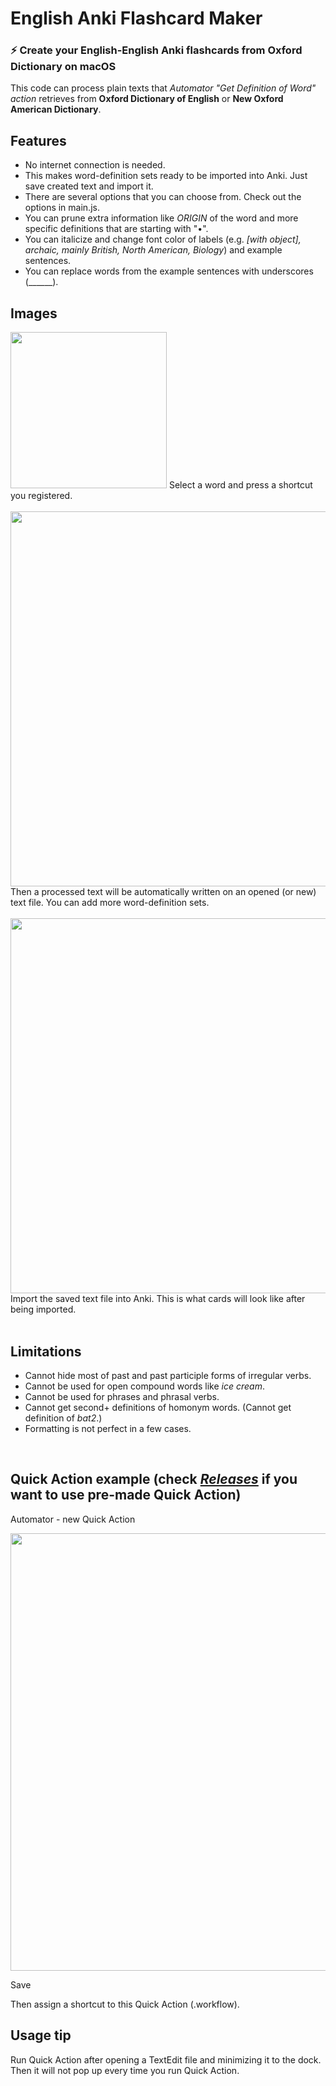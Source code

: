 # English Anki Flashcard Maker

### ⚡️ Create your English-English Anki flashcards from Oxford Dictionary on macOS
  
This code can process plain texts that *Automator "Get Definition of Word" action* retrieves from **Oxford Dictionary of English** or **New Oxford American Dictionary**.

## Features
- No internet connection is needed.
- This makes word-definition sets ready to be imported into Anki. Just save created text and import it.
- There are several options that you can choose from. Check out the options in main.js.
- You can prune extra information like *ORIGIN* of the word and more specific definitions that are starting with "•".
- You can italicize and change font color of labels (e.g. *[with object], archaic, mainly British, North American, Biology*) and example sentences.  
- You can replace words from the example sentences with underscores (______).


## Images
<img src="https://github.com/SeungwooChoe/macOS-system-dictionary-retriever/blob/main/images/1.png" width="250">  
Select a word and press a shortcut you registered.
<br/>
<br/>
<img src="https://github.com/SeungwooChoe/macOS-system-dictionary-retriever/blob/main/images/2.png" width="600">  
Then a processed text will be automatically written on an opened (or new) text file. You can add more word-definition sets.
<br/>
<br/>
<img src="https://github.com/SeungwooChoe/macOS-system-dictionary-retriever/blob/main/images/3.png" width="600">  
Import the saved text file into Anki. This is what cards will look like after being imported.
<br/>
<br/>
  
## Limitations
- Cannot hide most of past and past participle forms of irregular verbs.
- Cannot be used for open compound words like *ice cream*.
- Cannot be used for phrases and phrasal verbs.
- Cannot get second+ definitions of homonym words. (Cannot get definition of *bat2*.)
- Formatting is not perfect in a few cases.
<br/>

## Quick Action example (check *[Releases](https://github.com/SeungwooChoe/English-Anki-flashcard-maker/releases)* if you want to use pre-made Quick Action)
  
Automator - new Quick Action  
  
<img src="https://github.com/SeungwooChoe/macOS-system-dictionary-retriever/blob/main/images/4.png" width="700">  
  
Save
  
Then assign a shortcut to this Quick Action (.workflow).
  
## Usage tip
Run Quick Action after opening a TextEdit file and minimizing it to the dock. Then it will not pop up every time you run Quick Action.